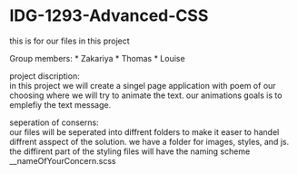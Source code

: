 # IDG-1293-Advanced-CSS
this is for our files in this project 



Group members:
    * Zakariya 
    * Thomas
    * Louise

project discription:       
    in this project we will create a singel page application with poem of our choosing where we will try to animate the text. our animations goals is to emplefiy the text message.

seperation of conserns:   
     our files will be seperated into diffrent folders to make it easer to handel diffrent asspect of the solution. we have a folder for images, styles, and js. the diffirent part of the styling files will have the naming scheme __nameOfYourConcern.scss